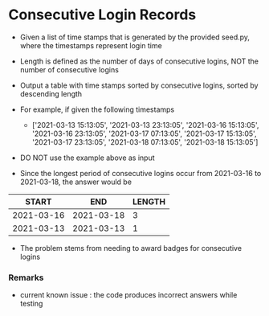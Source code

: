 # Consecutive Login Records

- Given a list of time stamps that is generated by the provided seed.py, where the timestamps represent login time

- Length is defined as the number of days of consecutive logins, NOT the number of consecutive logins

- Output a table with time stamps sorted by consecutive logins, sorted by descending length

- For example, if given the following timestamps
    - ['2021-03-13 15:13:05', '2021-03-13 23:13:05', '2021-03-16 15:13:05', '2021-03-16 23:13:05', '2021-03-17 07:13:05', '2021-03-17 15:13:05', '2021-03-17 23:13:05', '2021-03-18 07:13:05', '2021-03-18 15:13:05']

- DO NOT use the example above as input

- Since the longest period of consecutive logins occur from 2021-03-16 to 2021-03-18, the answer would be

| START | END | LENGTH
| --- | --- | --- |
| 2021-03-16 | 2021-03-18 | 3
| 2021-03-13 | 2021-03-13 | 1

- The problem stems from needing to award badges for consecutive logins

### Remarks

- current known issue : the code produces incorrect answers while testing
